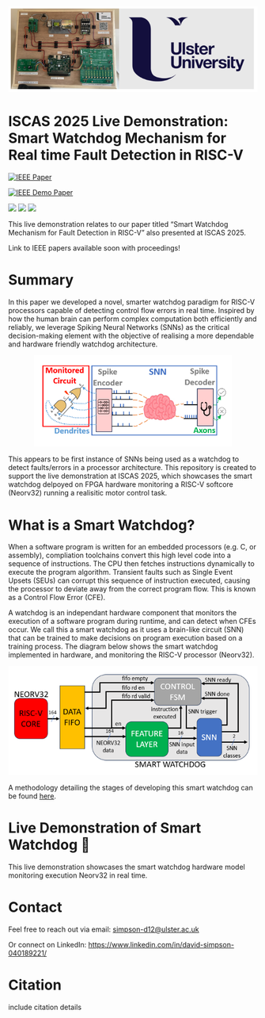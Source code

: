 <p align="center">
  <img src="Images/Top_Background.PNG" alt="Top Background" width="750"/>
</p>

# ISCAS 2025 Live Demonstration: Smart Watchdog Mechanism for Real time Fault Detection in RISC-V

[![IEEE Paper](https://img.shields.io/badge/IEEE-Paper-blue)](https://ieeexplore.ieee.org/)

[![IEEE Demo Paper](https://img.shields.io/badge/IEEE-Demo-Paper-blue)](https://ieeexplore.ieee.org/)

[![](https://img.shields.io/badge/IEEE--Live--Demo--Paper-blue?style=for-the-badge)](https://ieeexplore.ieee.org/) 
[![](https://img.shields.io/badge/Slides-yellow?style=for-the-badge)](/Paper/) 
[![](https://img.shields.io/badge/Poster-red?style=for-the-badge)](/Poster/)

This live demonstration relates to our paper titled “Smart Watchdog Mechanism for Fault Detection in RISC-V” also presented at ISCAS 2025.

Link to IEEE papers available soon with proceedings!

# Summary

In this paper we developed a novel, smarter watchdog paradigm for RISC-V processors capable of detecting control flow errors in real time. Inspired by how the human brain can perform complex computation both efficiently and reliably, we leverage Spiking Neural Networks (SNNs) as the critical decision-making element with the objective of realising a more dependable and hardware friendly watchdog architecture.

<p align="center">
  <img src="Images/Smart_Watchdog.PNG" alt="Smart Watchdog" width="400"/>
</p>

This appears to be first instance of SNNs being used as a watchdog to detect faults/errors in a processor architecture. This repository is created to support the live demonstration at ISCAS 2025, which showcases the smart watchdog delpoyed on FPGA hardware monitoring a RISC-V softcore (Neorv32) running a realisitic motor control task.

# What is a Smart Watchdog? 

When a software program is written for an embedded processors (e.g. C, or assembly), compliation toolchains convert this high level code into a sequence of instructions. The CPU then fetches instructions dynamically to execute the program algorithm. Transient faults such as Single Event Upsets (SEUs) can corrupt this sequence of instruction executed, causing the processor to deviate away from the correct program flow. This is known as a Control Flow Error (CFE).

A watchdog is an independant hardware component that monitors the execution of a software program during runtime, and can detect when CFEs occur. We call this a smart watchdog as it uses a brain-like circuit (SNN) that can be trained to make decisions on program execution based on a training process. The diagram below shows the smart watchdog implemented in hardware, and monitoring the RISC-V processor (Neorv32).

<p align="center">
  <img src="Images/Smart_Watchdog_Hardware_Implementation.PNG" alt="Smart Watchdog Hardware Implementation" width="550"/>
</p>

A methodology detailing the stages of developing this smart watchdog can be found [here](/Methodology/README.md).

# Live Demonstration of Smart Watchdog 🚀

This live demonstration showcases the smart watchdog hardware model monitoring execution Neorv32 in real time. 

# Contact

Feel free to reach out via email: simpson-d12@ulster.ac.uk

Or connect on LinkedIn: https://www.linkedin.com/in/david-simpson-040189221/

# Citation

include citation details
